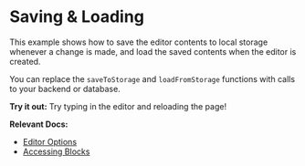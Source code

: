 # Saving & Loading

This example shows how to save the editor contents to local storage whenever a change is made, and load the saved contents when the editor is created.

You can replace the `saveToStorage` and `loadFromStorage` functions with calls to your backend or database.

**Try it out:** Try typing in the editor and reloading the page!

**Relevant Docs:**

- [Editor Options](/docs/editor#editor-options)
- [Accessing Blocks](/docs/manipulating-blocks#accessing-blocks)
